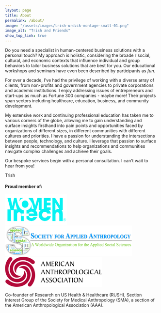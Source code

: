 ```yaml
---
layout: page
title: About
permalink: /about/
image: "/assets/images/trish-urdzik-montage-small-01.png"
image_alt: "Trish and Friends"
show_top_link: true
---
```


Do you need a specialist in human-centered business solutions with a personal touch? My approach is holistic, considering the broade r social, cultural, and economic contexts that influence individual and group behaviors to tailor business solutions that are best for you. Our educational workshops and seminars have even been described by participants as *fun*.   

For over a decade, I've had the privilege of working with a diverse array of clients, from non-profits and government agencies to private corporations and academic institutions. I enjoy addressing issues of entrepreneurs and start-ups as much as Fortune 300 companies - maybe more! Their projects span sectors including healthcare, education, business, and community development. 

My extensive work and continuing professional education has taken me to various corners of the globe, allowing me to gain understanding and surface insights firsthand into pain points and opportunities faced by organizations of different sizes, in different communities with different cultures and priorities. I have a passion for understanding the intersections between people, technology, and culture. I leverage that passion to surface insights and recommendations to help organizations and communities navigate complex challenges and achieve their goals.

Our bespoke services begin with a personal consultation. I can't wait to hear from you!

Trish

#### Proud member of:

<img src="/assets/images/womenintech-logo-2024.png" alt="WIT Logo" style= "height: 100px;"/>

<img src="/assets/images/sfaa-logo.png" alt="SfAA Logo" style="height: 100px;"/>

<img src="/assets/images/aaa-logo.svg" alt="AAA Logo" style="height: 100px;"/>

Co-founder of Research on US Health & Healthcare (RUSH), Section Interest Group of the Society for Medical Anthropology (SMA), a section of the American Anthropological Association (AAA).
